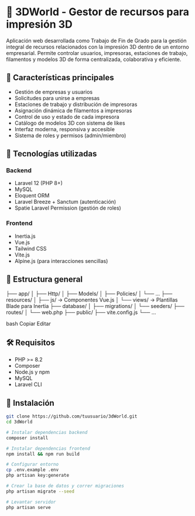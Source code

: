 # 🧩 3DWorld - Gestor de recursos para impresión 3D

Aplicación web desarrollada como Trabajo de Fin de Grado para la gestión integral de recursos relacionados con la impresión 3D dentro de un entorno empresarial. Permite controlar usuarios, impresoras, estaciones de trabajo, filamentos y modelos 3D de forma centralizada, colaborativa y eficiente.

## 🚀 Características principales

- Gestión de empresas y usuarios
- Solicitudes para unirse a empresas
- Estaciones de trabajo y distribución de impresoras
- Asignación dinámica de filamentos a impresoras
- Control de uso y estado de cada impresora
- Catálogo de modelos 3D con sistema de likes
- Interfaz moderna, responsiva y accesible
- Sistema de roles y permisos (admin/miembro)

## 🧱 Tecnologías utilizadas

### Backend
- Laravel 12 (PHP 8+)
- MySQL
- Eloquent ORM
- Laravel Breeze + Sanctum (autenticación)
- Spatie Laravel Permission (gestión de roles)

### Frontend
- Inertia.js
- Vue.js
- Tailwind CSS
- Vite.js
- Alpine.js (para interacciones sencillas)

## 🧭 Estructura general

├── app/
│ ├── Http/
│ ├── Models/
│ ├── Policies/
│ └── ...
├── resources/
│ ├── js/ → Componentes Vue.js
│ └── views/ → Plantillas Blade para Inertia
├── database/
│ ├── migrations/
│ └── seeders/
├── routes/
│ └── web.php
├── public/
├── vite.config.js
└── ...

bash
Copiar
Editar

## 🛠️ Requisitos

- PHP >= 8.2
- Composer
- Node.js y npm
- MySQL
- Laravel CLI

## 🧪 Instalación

```bash
git clone https://github.com/tuusuario/3dWorld.git
cd 3dWorld

# Instalar dependencias backend
composer install

# Instalar dependencias frontend
npm install && npm run build

# Configurar entorno
cp .env.example .env
php artisan key:generate

# Crear la base de datos y correr migraciones
php artisan migrate --seed

# Levantar servidor
php artisan serve
